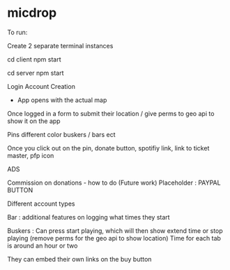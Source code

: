 # micdrop

To run:

Create 2 separate terminal instances

cd client
npm start

cd server
npm start

Login
Account Creation

- App opens with the actual map

Once logged in a form to submit their location / give perms to geo api to show it on the app

Pins different color buskers / bars ect

Once you click out on the pin, donate button, spotifiy link, link to ticket master, pfp icon

ADS

Commission on donations - how to do (Future work) Placeholder : PAYPAL BUTTON

Different account types

Bar : additional features on logging what times they start

Buskers : Can press start playing, which will then show extend time or stop playing (remove perms for the geo api to show location) Time for each tab is around an hour or two

They can embed their own links on the buy button
